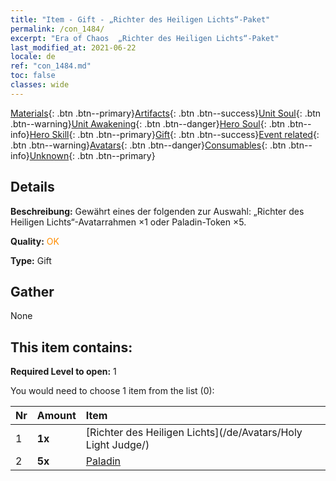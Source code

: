 ```yaml
---
title: "Item - Gift - „Richter des Heiligen Lichts“-Paket"
permalink: /con_1484/
excerpt: "Era of Chaos  „Richter des Heiligen Lichts“-Paket"
last_modified_at: 2021-06-22
locale: de
ref: "con_1484.md"
toc: false
classes: wide
---
```

 [Materials](/ItemsDE/){: .btn .btn--primary}[Artifacts](/ItemsDE/Artifacts/){: .btn .btn--success}[Unit Soul](/ItemsDE/UnitSoul/){: .btn .btn--warning}[Unit Awakening](/ItemsDE/UnitAwakening/){: .btn .btn--danger}[Hero Soul](/ItemsDE/HeroSoul/){: .btn .btn--info}[Hero Skill](/ItemsDE/HeroSkill/){: .btn .btn--primary}[Gift](/ItemsDE/Gift/){: .btn .btn--success}[Event related](/ItemsDE/Events/){: .btn .btn--warning}[Avatars](/ItemsDE/Avatars/){: .btn .btn--danger}[Consumables](/ItemsDE/Consumables/){: .btn .btn--info}[Unknown](/ItemsDE/Unknown/){: .btn .btn--primary}

## Details
 **Beschreibung:** Gewährt eines der folgenden zur Auswahl: „Richter des Heiligen Lichts“-Avatarrahmen ×1 oder Paladin-Token ×5.

 **Quality:** <span style="color: #FF8C00">OK</span>

 **Type:** Gift

## Gather

  None

## This item contains:

 **Required Level to open:** 1

 You would need to choose 1 item from the list (0):

  | Nr | Amount |     Item    |
  |:---|:-------|:------------|
  | 1 |  **1x** | [Richter des Heiligen Lichts](/de/Avatars/Holy Light Judge/) |  | 
  | 2 |  **5x** | [Paladin](/ItemsDE/unt_197/) |  | 

